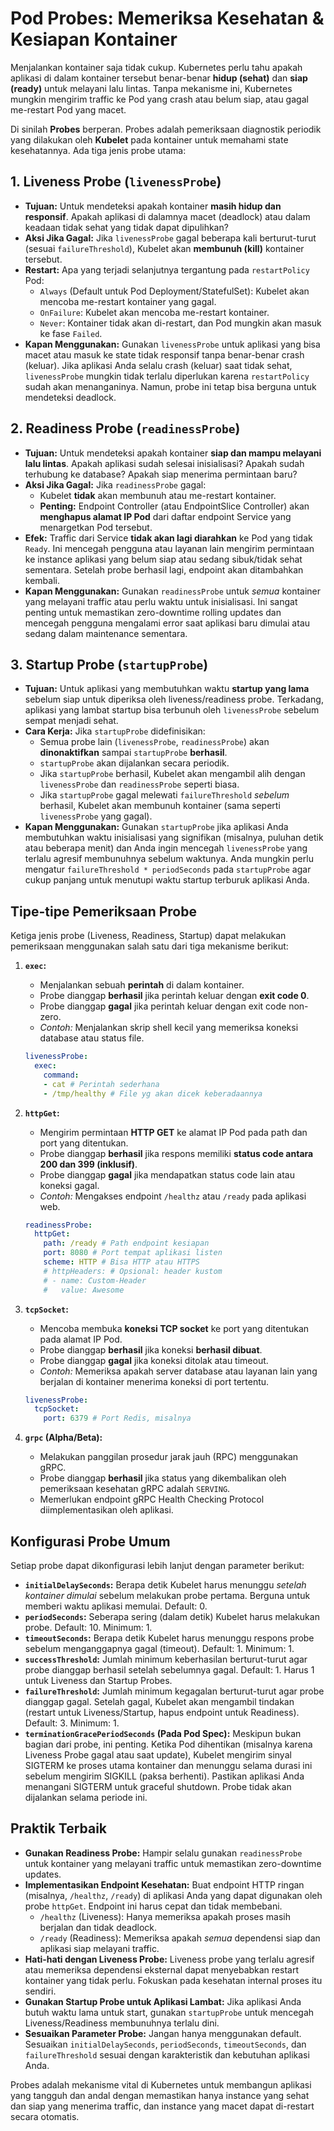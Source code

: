 # Pod Probes: Memeriksa Kesehatan & Kesiapan Kontainer

Menjalankan kontainer saja tidak cukup. Kubernetes perlu tahu apakah aplikasi di dalam kontainer tersebut benar-benar **hidup (sehat)** dan **siap (ready)** untuk melayani lalu lintas. Tanpa mekanisme ini, Kubernetes mungkin mengirim traffic ke Pod yang crash atau belum siap, atau gagal me-restart Pod yang macet.

Di sinilah **Probes** berperan. Probes adalah pemeriksaan diagnostik periodik yang dilakukan oleh **Kubelet** pada kontainer untuk memahami state kesehatannya. Ada tiga jenis probe utama:

## 1. Liveness Probe (`livenessProbe`)

*   **Tujuan:** Untuk mendeteksi apakah kontainer **masih hidup dan responsif**. Apakah aplikasi di dalamnya macet (deadlock) atau dalam keadaan tidak sehat yang tidak dapat dipulihkan?
*   **Aksi Jika Gagal:** Jika `livenessProbe` gagal beberapa kali berturut-turut (sesuai `failureThreshold`), Kubelet akan **membunuh (kill)** kontainer tersebut.
*   **Restart:** Apa yang terjadi selanjutnya tergantung pada `restartPolicy` Pod:
    *   `Always` (Default untuk Pod Deployment/StatefulSet): Kubelet akan mencoba me-restart kontainer yang gagal.
    *   `OnFailure`: Kubelet akan mencoba me-restart kontainer.
    *   `Never`: Kontainer tidak akan di-restart, dan Pod mungkin akan masuk ke fase `Failed`.
*   **Kapan Menggunakan:** Gunakan `livenessProbe` untuk aplikasi yang bisa macet atau masuk ke state tidak responsif tanpa benar-benar crash (keluar). Jika aplikasi Anda selalu crash (keluar) saat tidak sehat, `livenessProbe` mungkin tidak terlalu diperlukan karena `restartPolicy` sudah akan menanganinya. Namun, probe ini tetap bisa berguna untuk mendeteksi deadlock.

## 2. Readiness Probe (`readinessProbe`)

*   **Tujuan:** Untuk mendeteksi apakah kontainer **siap dan mampu melayani lalu lintas**. Apakah aplikasi sudah selesai inisialisasi? Apakah sudah terhubung ke database? Apakah siap menerima permintaan baru?
*   **Aksi Jika Gagal:** Jika `readinessProbe` gagal:
    *   Kubelet **tidak** akan membunuh atau me-restart kontainer.
    *   **Penting:** Endpoint Controller (atau EndpointSlice Controller) akan **menghapus alamat IP Pod** dari daftar endpoint Service yang menargetkan Pod tersebut.
*   **Efek:** Traffic dari Service **tidak akan lagi diarahkan** ke Pod yang tidak `Ready`. Ini mencegah pengguna atau layanan lain mengirim permintaan ke instance aplikasi yang belum siap atau sedang sibuk/tidak sehat sementara. Setelah probe berhasil lagi, endpoint akan ditambahkan kembali.
*   **Kapan Menggunakan:** Gunakan `readinessProbe` untuk *semua* kontainer yang melayani traffic atau perlu waktu untuk inisialisasi. Ini sangat penting untuk memastikan zero-downtime rolling updates dan mencegah pengguna mengalami error saat aplikasi baru dimulai atau sedang dalam maintenance sementara.

## 3. Startup Probe (`startupProbe`)

*   **Tujuan:** Untuk aplikasi yang membutuhkan waktu **startup yang lama** sebelum siap untuk diperiksa oleh liveness/readiness probe. Terkadang, aplikasi yang lambat startup bisa terbunuh oleh `livenessProbe` sebelum sempat menjadi sehat.
*   **Cara Kerja:** Jika `startupProbe` didefinisikan:
    *   Semua probe lain (`livenessProbe`, `readinessProbe`) akan **dinonaktifkan** sampai `startupProbe` **berhasil**.
    *   `startupProbe` akan dijalankan secara periodik.
    *   Jika `startupProbe` berhasil, Kubelet akan mengambil alih dengan `livenessProbe` dan `readinessProbe` seperti biasa.
    *   Jika `startupProbe` gagal melewati `failureThreshold` *sebelum* berhasil, Kubelet akan membunuh kontainer (sama seperti `livenessProbe` yang gagal).
*   **Kapan Menggunakan:** Gunakan `startupProbe` jika aplikasi Anda membutuhkan waktu inisialisasi yang signifikan (misalnya, puluhan detik atau beberapa menit) dan Anda ingin mencegah `livenessProbe` yang terlalu agresif membunuhnya sebelum waktunya. Anda mungkin perlu mengatur `failureThreshold * periodSeconds` pada `startupProbe` agar cukup panjang untuk menutupi waktu startup terburuk aplikasi Anda.

## Tipe-tipe Pemeriksaan Probe

Ketiga jenis probe (Liveness, Readiness, Startup) dapat melakukan pemeriksaan menggunakan salah satu dari tiga mekanisme berikut:

1.  **`exec`:**
    *   Menjalankan sebuah **perintah** di dalam kontainer.
    *   Probe dianggap **berhasil** jika perintah keluar dengan **exit code 0**.
    *   Probe dianggap **gagal** jika perintah keluar dengan exit code non-zero.
    *   *Contoh:* Menjalankan skrip shell kecil yang memeriksa koneksi database atau status file.
    ```yaml
    livenessProbe:
      exec:
        command:
        - cat # Perintah sederhana
        - /tmp/healthy # File yg akan dicek keberadaannya
    ```

2.  **`httpGet`:**
    *   Mengirim permintaan **HTTP GET** ke alamat IP Pod pada path dan port yang ditentukan.
    *   Probe dianggap **berhasil** jika respons memiliki **status code antara 200 dan 399 (inklusif)**.
    *   Probe dianggap **gagal** jika mendapatkan status code lain atau koneksi gagal.
    *   *Contoh:* Mengakses endpoint `/healthz` atau `/ready` pada aplikasi web.
    ```yaml
    readinessProbe:
      httpGet:
        path: /ready # Path endpoint kesiapan
        port: 8080 # Port tempat aplikasi listen
        scheme: HTTP # Bisa HTTP atau HTTPS
        # httpHeaders: # Opsional: header kustom
        # - name: Custom-Header
        #   value: Awesome
    ```

3.  **`tcpSocket`:**
    *   Mencoba membuka **koneksi TCP socket** ke port yang ditentukan pada alamat IP Pod.
    *   Probe dianggap **berhasil** jika koneksi **berhasil dibuat**.
    *   Probe dianggap **gagal** jika koneksi ditolak atau timeout.
    *   *Contoh:* Memeriksa apakah server database atau layanan lain yang berjalan di kontainer menerima koneksi di port tertentu.
    ```yaml
    livenessProbe:
      tcpSocket:
        port: 6379 # Port Redis, misalnya
    ```
4.  **`grpc` (Alpha/Beta):**
    *   Melakukan panggilan prosedur jarak jauh (RPC) menggunakan gRPC.
    *   Probe dianggap **berhasil** jika status yang dikembalikan oleh pemeriksaan kesehatan gRPC adalah `SERVING`.
    *   Memerlukan endpoint gRPC Health Checking Protocol diimplementasikan oleh aplikasi.

## Konfigurasi Probe Umum

Setiap probe dapat dikonfigurasi lebih lanjut dengan parameter berikut:

*   **`initialDelaySeconds`:** Berapa detik Kubelet harus menunggu *setelah kontainer dimulai* sebelum melakukan probe pertama. Berguna untuk memberi waktu aplikasi memulai. Default: 0.
*   **`periodSeconds`:** Seberapa sering (dalam detik) Kubelet harus melakukan probe. Default: 10. Minimum: 1.
*   **`timeoutSeconds`:** Berapa detik Kubelet harus menunggu respons probe sebelum menganggapnya gagal (timeout). Default: 1. Minimum: 1.
*   **`successThreshold`:** Jumlah minimum keberhasilan berturut-turut agar probe dianggap berhasil setelah sebelumnya gagal. Default: 1. Harus 1 untuk Liveness dan Startup Probes.
*   **`failureThreshold`:** Jumlah minimum kegagalan berturut-turut agar probe dianggap gagal. Setelah gagal, Kubelet akan mengambil tindakan (restart untuk Liveness/Startup, hapus endpoint untuk Readiness). Default: 3. Minimum: 1.
*   **`terminationGracePeriodSeconds` (Pada Pod Spec):** Meskipun bukan bagian dari probe, ini penting. Ketika Pod dihentikan (misalnya karena Liveness Probe gagal atau saat update), Kubelet mengirim sinyal SIGTERM ke proses utama kontainer dan menunggu selama durasi ini sebelum mengirim SIGKILL (paksa berhenti). Pastikan aplikasi Anda menangani SIGTERM untuk graceful shutdown. Probe tidak akan dijalankan selama periode ini.

## Praktik Terbaik

*   **Gunakan Readiness Probe:** Hampir selalu gunakan `readinessProbe` untuk kontainer yang melayani traffic untuk memastikan zero-downtime updates.
*   **Implementasikan Endpoint Kesehatan:** Buat endpoint HTTP ringan (misalnya, `/healthz`, `/ready`) di aplikasi Anda yang dapat digunakan oleh probe `httpGet`. Endpoint ini harus cepat dan tidak membebani.
    *   `/healthz` (Liveness): Hanya memeriksa apakah proses masih berjalan dan tidak deadlock.
    *   `/ready` (Readiness): Memeriksa apakah *semua* dependensi siap dan aplikasi siap melayani traffic.
*   **Hati-hati dengan Liveness Probe:** Liveness probe yang terlalu agresif atau memeriksa dependensi eksternal dapat menyebabkan restart kontainer yang tidak perlu. Fokuskan pada kesehatan internal proses itu sendiri.
*   **Gunakan Startup Probe untuk Aplikasi Lambat:** Jika aplikasi Anda butuh waktu lama untuk start, gunakan `startupProbe` untuk mencegah Liveness/Readiness membunuhnya terlalu dini.
*   **Sesuaikan Parameter Probe:** Jangan hanya menggunakan default. Sesuaikan `initialDelaySeconds`, `periodSeconds`, `timeoutSeconds`, dan `failureThreshold` sesuai dengan karakteristik dan kebutuhan aplikasi Anda.

Probes adalah mekanisme vital di Kubernetes untuk membangun aplikasi yang tangguh dan andal dengan memastikan hanya instance yang sehat dan siap yang menerima traffic, dan instance yang macet dapat di-restart secara otomatis.
